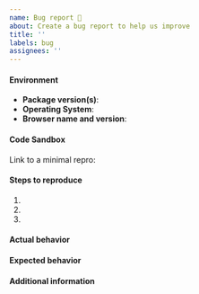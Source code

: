 ```yaml
---
name: Bug report 🐞
about: Create a bug report to help us improve
title: ''
labels: bug
assignees: ''
---
```


<!--
Thank you for contributing to iTwinUI-react by creating an issue!
Make sure you first do a search for existing issues so that is not a duplicate.
Also go through our FAQ: https://github.com/iTwin/iTwinUI-react/wiki/FAQ
-->

#### Environment
- __Package version(s)__: <!-- fill this out -->
- __Operating System__: <!-- fill this out -->
- __Browser name and version__: <!-- fill this out -->

#### Code Sandbox
Link to a minimal repro: <!-- fork this sandbox: https://codesandbox.io/s/itwinui-react-example-son74 -->

#### Steps to reproduce
1. <!-- fill this out -->
1. <!-- fill this out -->
1. <!-- fill this out -->

#### Actual behavior
<!-- A clear and concise description of what the bug is. -->

#### Expected behavior
<!-- A clear and concise description of what you expected to happen. -->

#### Additional information
<!-- Add anything else you want to mention (additional context, possible solution, etc.) -->
